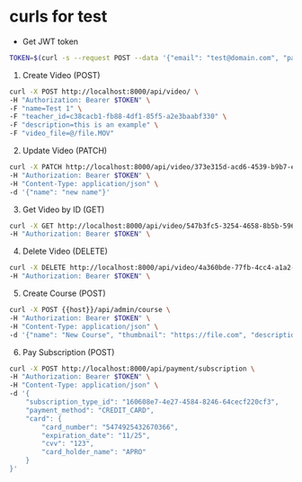# curls for test
* Get JWT token

```bash
TOKEN=$(curl -s --request POST --data '{"email": "test@domain.com", "password": "prueba123"}' http://127.0.0.1:8000/auth/sign_in | jq -r '.token')
```

1. Create Video (POST)

```bash
curl -X POST http://localhost:8000/api/video/ \
-H "Authorization: Bearer $TOKEN" \
-F "name=Test 1" \
-F "teacher_id=c38cacb1-fb88-4df1-85f5-a2e3baabf330" \
-F "description=this is an example" \
-F "video_file=@/file.MOV"
```

2. Update Video (PATCH)

```bash
curl -X PATCH http://localhost:8000/api/video/373e315d-acd6-4539-b9b7-e327f53ff3b0 \
-H "Authorization: Bearer $TOKEN" \
-H "Content-Type: application/json" \
-d '{"name": "new name"}'
```

3. Get Video by ID (GET)

```bash
curl -X GET http://localhost:8000/api/video/547b3fc5-3254-4658-8b5b-596dfc9f3057 \
-H "Authorization: Bearer $TOKEN" \
```

4. Delete Video (DELETE)

```bash
curl -X DELETE http://localhost:8000/api/video/4a360bde-77fb-4cc4-a1a2-583895e3ecb4 \
-H "Authorization: Bearer $TOKEN" \
```

5. Create Course (POST)

```bash
curl -X POST {{host}}/api/admin/course \
-H "Authorization: Bearer $TOKEN" \
-H "Content-Type: application/json" \
-d '{"name": "New Course", "thumbnail": "https://file.com", "description": "This is my description", "long_description": "my long description"}'
```

6. Pay Subscription (POST)

```bash
curl -X POST http://localhost:8000/api/payment/subscription \
-H "Authorization: Bearer $TOKEN" \
-H "Content-Type: application/json" \
-d '{
    "subscription_type_id": "160608e7-4e27-4584-8246-64cecf220cf3",
    "payment_method": "CREDIT_CARD",
    "card": {
        "card_number": "5474925432670366",
        "expiration_date": "11/25",
        "cvv": "123",
        "card_holder_name": "APRO"
    }
}'
```
